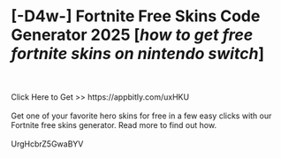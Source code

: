 # [-D4w-] Fortnite Free Skins Code Generator 2025 [*how to get free fortnite skins on nintendo switch*]
<br>
<br>Click Here to Get >> https://appbitly.com/uxHKU

<br>
<br>Get one of your favorite hero skins for free in a few easy clicks with our Fortnite free skins generator. Read more to find out how.
<br>
<br>UrgHcbrZ5GwaBYV

